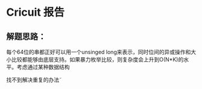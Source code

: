 # Cricuit 报告



## 解题思路：

每个64位的串都正好可以用一个unsinged long来表示，同时位间的异或操作和大小比较都能够由底层支持。如果暴力枚举比较，则复杂度会上升到O(N*K)的水平。考虑通过某种数据结构

找不到解决重复的办法˜